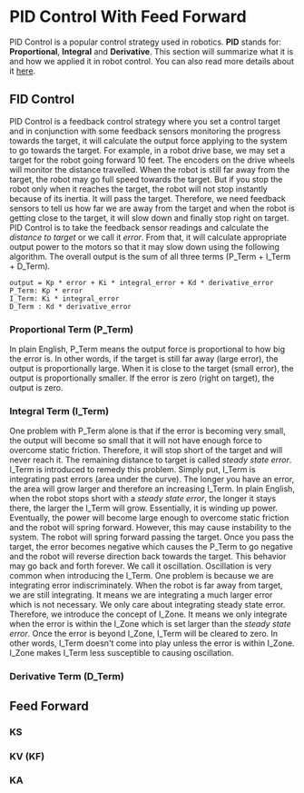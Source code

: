 # PID Control With Feed Forward
PID Control is a popular control strategy used in robotics. **PID** stands for: **Proportional**, **Integral** and **Derivative**. This section will summarize what it is and how we applied it in robot control. You can also read more details about it [here](https://en.wikipedia.org/wiki/Proportional%E2%80%93integral%E2%80%93derivative_controller).

## FID Control
PID Control is a feedback control strategy where you set a control target and in conjunction with some feedback sensors monitoring the progress towards the target, it will calculate the output force applying to the system to go towards the target. For example, in a robot drive base, we may set a target for the robot going forward 10 feet. The encoders on the drive wheels will monitor the distance travelled. When the robot is still far away from the target, the robot may go full speed towards the target. But if you stop the robot only when it reaches the target, the robot will not stop instantly because of its inertia. It will pass the target. Therefore, we need feedback sensors to tell us how far we are away from the target and when the robot is getting close to the target, it will slow down and finally stop right on target. PID Control is to take the feedback sensor readings and calculate the *distance to target* or we call it *error*. From that, it will calculate appropriate output power to the motors so that it may slow down using the following algorithm. The overall output is the sum of all three terms (P_Term + I_Term + D_Term).
```
output = Kp * error + Ki * integral_error + Kd * derivative_error
P_Term: Kp * error
I_Term: Ki * integral_error
D_Term : Kd * derivative_error
```

### Proportional Term (P_Term)
In plain English, P_Term means the output force is proportional to how big the error is. In other words, if the target is still far away (large error), the output is proportionally large. When it is close to the target (small error), the output is proportionally smaller. If the error is zero (right on target), the output is zero.

### Integral Term (I_Term)
One problem with P_Term alone is that if the error is becoming very small, the output will become so small that it will not have enough force to overcome static friction. Therefore, it will stop short of the target and will never reach it. The remaining distance to target is called *steady state error*. I_Term is introduced to remedy this problem. Simply put, I_Term is integrating past errors (area under the curve). The longer you have an error, the area will grow larger and therefore an increasing I_Term. In plain English, when the robot stops short with a *steady state error*, the longer it stays there, the larger the I_Term will grow. Essentially, it is winding up power. Eventually, the power will become large enough to overcome static friction and the robot will spring forward. However, this may cause instability to the system. The robot will spring forward passing the target. Once you pass the target, the error becomes negative which causes the P_Term to go negative and the robot will reverse direction back towards the target. This behavior may go back and forth forever. We call it oscillation. Oscillation is very common when introducing the I_Term. One problem is because we are integrating error indiscriminately. When the robot is far away from target, we are still integrating. It means we are integrating a much larger error which is not necessary. We only care about integrating steady state error. Therefore, we introduce the concept of I_Zone. It means we only integrate when the error is within the I_Zone which is set larger than the *steady state error*. Once the error is beyond I_Zone, I_Term will be cleared to zero. In other words, I_Term doesn't come into play unless the error is within I_Zone. I_Zone makes I_Term less susceptible to causing oscillation.

### Derivative Term (D_Term)

## Feed Forward

### KS

### KV (KF)

### KA

